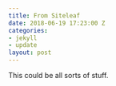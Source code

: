 ```yaml
---
title: From Siteleaf
date: 2018-06-19 17:23:00 Z
categories:
- jekyll
- update
layout: post
---
```


This could be all sorts of stuff.
